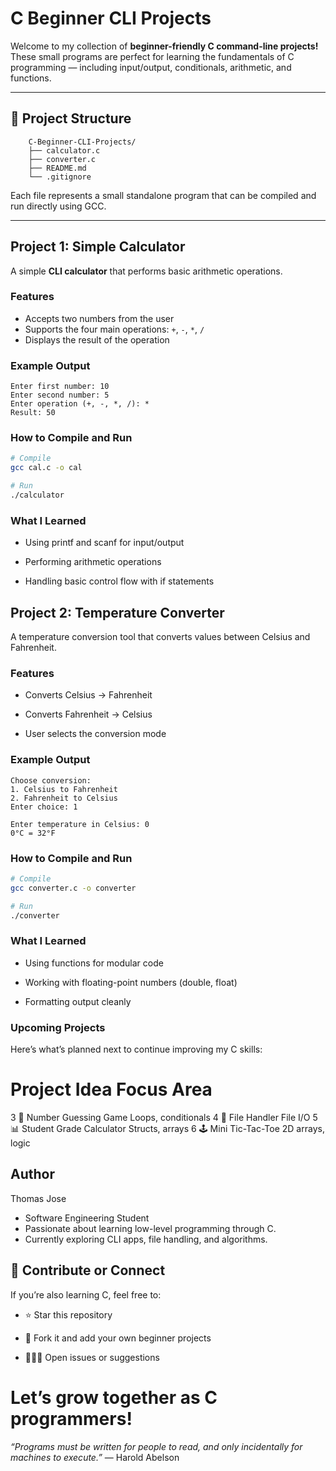 # C Beginner CLI Projects

Welcome to my collection of **beginner-friendly C command-line projects!**  
These small programs are perfect for learning the fundamentals of C programming — including input/output, conditionals, arithmetic, and functions.

---

## 📁 Project Structure
```fl
    C-Beginner-CLI-Projects/
    ├── calculator.c
    ├── converter.c
    ├── README.md
    └── .gitignore
```

Each file represents a small standalone program that can be compiled and run directly using GCC.

---

## Project 1: Simple Calculator

A simple **CLI calculator** that performs basic arithmetic operations.

### Features
- Accepts two numbers from the user  
- Supports the four main operations: `+`, `-`, `*`, `/`  
- Displays the result of the operation

### Example Output
```text
Enter first number: 10
Enter second number: 5
Enter operation (+, -, *, /): *
Result: 50
```

###  How to Compile and Run
```bash
# Compile
gcc cal.c -o cal

# Run
./calculator
```

### What I Learned
* Using printf and scanf for input/output

* Performing arithmetic operations

* Handling basic control flow with if statements

## Project 2: Temperature Converter
A temperature conversion tool that converts values between Celsius and Fahrenheit.

### Features
- Converts Celsius → Fahrenheit

- Converts Fahrenheit → Celsius

- User selects the conversion mode

### Example Output
```text
Choose conversion:
1. Celsius to Fahrenheit
2. Fahrenheit to Celsius
Enter choice: 1

Enter temperature in Celsius: 0
0°C = 32°F
```

### How to Compile and Run
```bash
# Compile
gcc converter.c -o converter

# Run
./converter
```
### What I Learned
- Using functions for modular code

- Working with floating-point numbers (double, float)

- Formatting output cleanly

### Upcoming Projects
Here’s what’s planned next to continue improving my C skills:

#	Project Idea	Focus Area
3	🔢 Number Guessing Game	Loops, conditionals
4	📁 File Handler	File I/O
5	📊 Student Grade Calculator	Structs, arrays
6	🕹️ Mini Tic-Tac-Toe	2D arrays, logic

##  Author
Thomas Jose
- Software Engineering Student
- Passionate about learning low-level programming through C.
- Currently exploring CLI apps, file handling, and algorithms.

## 🌟 Contribute or Connect
If you’re also learning C, feel free to:

* ⭐ Star this repository

* 🍴 Fork it and add your own beginner projects

* 🧑‍🤝‍🧑 Open issues or suggestions

# Let’s grow together as C programmers!

*“Programs must be written for people to read, and only incidentally for machines to execute.”*
— Harold Abelson












